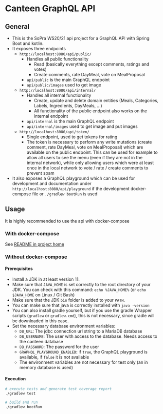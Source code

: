 # Canteen GraphQL API

## General
- This is the SoPra WS20/21 api project for a GraphQL API with Spring Boot and kotlin.
- It exposes three endpoints
    - `http://localhost:8080/api/public/`
        - Handles all public functionality
            - Read (basically everything except comments, ratings and votes)
            - Create comments, rate DayMeal, vote on MealProposal
        - `api/public` is the main GraphQL endpoint
        - `api/public/images` used to get image
    - `http://localhost:8080/api/internal/`
        - Handles all internal functionality
            - Create, update and delete domain entities (Meals, Categories, Labels, Ingredients, DayMeals, ...)
            - All functionality of the public endpoint also works on the internal endpoint
         - `api/internal` is the main GraphQL endpoint
         - `api/internal/images` used to get image and put images
    - `http://localhost:8080/api/token/`
        - Single endpoint, used to get tokens for rating
        - The token is necessary to perform any write mutations (create comment, rate DayMeal, vote on MealProposal) which are available on the public endpoint. This can be used for example to allow all users to see the menu (even if they are not in the internal network), while only allowing users which were at least once in the local network to vote / rate / create comments to prevent spam
- It also exposes a GraphQL playground which can be used for development and documentation under `http://localhost:8080/api/playground` if the development docker-compose file or `./gradlew bootRun` is used

## Usage
It is highly recommended to use the api with docker-compose

### With docker-compose
See [README in project home](../README.md#With-docker-compose)

### Without docker-compose

#### Prerequisites
- Install a JDK in at least version 11.
- Make sure that `JAVA_HOME` is set correctly to the root directory of your JDK. You can check with this command: `echo %JAVA_HOME%` (or `echo $JAVA_HOME` on Linux / Git Bash)
- Make sure that the JDK `bin` folder is added to your `PATH`.
- You can make sure that java is correctly installed with `java -version`
- You can also install gradle yourself, but if you use the gradle Wrapper scripts (`gradlew` or `gradlew.cmd`), this is not necessary, since gradle will be downloaded in this case.
- Set the necessary database environment variables:
    - `DB_URL`: The jdbc connection url string to a MariaDB database
    - `DB_USERNAME`: The user with access to the database. Needs access to the canteen database
    - `DB_PASSWORD`: The password for the user
    - `GRAPHQL_PLAYGROUND_ENABLED`: if `true`, the GraphQL playground is available, if `false` it is not available
    - The environment variables are not necessary for test only (an in memory database is used)

#### Execution
```bash
# execute tests and generate test coverage report
./gradlew test

# build and run
./gradlew bootRun
```
